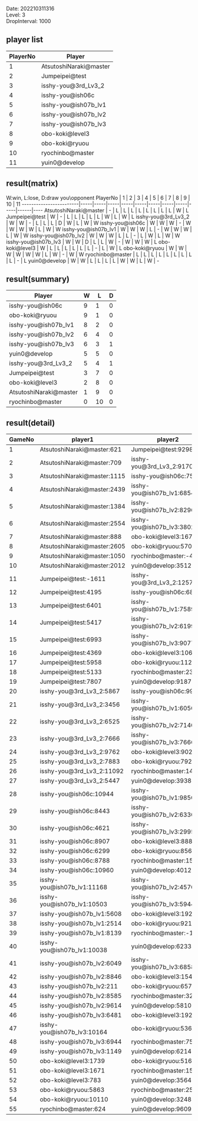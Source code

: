 Date: 202210311316  
Level: 3  
DropInterval: 1000  
## player list
PlayerNo  |  Player
----------|------------------------
1         |  AtsutoshiNaraki@master
2         |  Jumpeipei@test
3         |  isshy-you@3rd_Lv3_2
4         |  isshy-you@ish06c
5         |  isshy-you@ish07b_lv1
6         |  isshy-you@ish07b_lv2
7         |  isshy-you@ish07b_lv3
8         |  obo-koki@level3
9         |  obo-koki@ryuou
10        |  ryochinbo@master
11        |  yuin0@develop
## result(matrix)
W:win, L:lose, D:draw
you\opponent PlayerNo   |  1  |  2  |  3  |  4  |  5  |  6  |  7  |  8  |  9  |  10  |  11
------------------------|-----|-----|-----|-----|-----|-----|-----|-----|-----|------|----
AtsutoshiNaraki@master  |  -  |  L  |  L  |  L  |  L  |  L  |  L  |  L  |  L  |  W   |  L
Jumpeipei@test          |  W  |  -  |  L  |  L  |  L  |  L  |  L  |  W  |  L  |  W   |  L
isshy-you@3rd_Lv3_2     |  W  |  W  |  -  |  L  |  L  |  L  |  D  |  W  |  L  |  W   |  W
isshy-you@ish06c        |  W  |  W  |  W  |  -  |  W  |  W  |  W  |  W  |  L  |  W   |  W
isshy-you@ish07b_lv1    |  W  |  W  |  W  |  L  |  -  |  W  |  W  |  W  |  L  |  W   |  W
isshy-you@ish07b_lv2    |  W  |  W  |  W  |  L  |  L  |  -  |  L  |  W  |  L  |  W   |  W
isshy-you@ish07b_lv3    |  W  |  W  |  D  |  L  |  L  |  W  |  -  |  W  |  W  |  W   |  L
obo-koki@level3         |  W  |  L  |  L  |  L  |  L  |  L  |  L  |  -  |  L  |  W   |  L
obo-koki@ryuou          |  W  |  W  |  W  |  W  |  W  |  W  |  L  |  W  |  -  |  W   |  W
ryochinbo@master        |  L  |  L  |  L  |  L  |  L  |  L  |  L  |  L  |  L  |  -   |  L
yuin0@develop           |  W  |  W  |  L  |  L  |  L  |  L  |  W  |  W  |  L  |  W   |  -
## result(summary)
Player                  |  W  |  L   |  D
------------------------|-----|------|---
isshy-you@ish06c        |  9  |  1   |  0
obo-koki@ryuou          |  9  |  1   |  0
isshy-you@ish07b_lv1    |  8  |  2   |  0
isshy-you@ish07b_lv2    |  6  |  4   |  0
isshy-you@ish07b_lv3    |  6  |  3   |  1
yuin0@develop           |  5  |  5   |  0
isshy-you@3rd_Lv3_2     |  5  |  4   |  1
Jumpeipei@test          |  3  |  7   |  0
obo-koki@level3         |  2  |  8   |  0
AtsutoshiNaraki@master  |  1  |  9   |  0
ryochinbo@master        |  0  |  10  |  0
## result(detail)
GameNo  |  player1                      |  player2
--------|-------------------------------|---------------------------
1       |  AtsutoshiNaraki@master:621   |  Jumpeipei@test:9298
2       |  AtsutoshiNaraki@master:709   |  isshy-you@3rd_Lv3_2:9170
3       |  AtsutoshiNaraki@master:1115  |  isshy-you@ish06c:7509
4       |  AtsutoshiNaraki@master:2439  |  isshy-you@ish07b_lv1:6854
5       |  AtsutoshiNaraki@master:1384  |  isshy-you@ish07b_lv2:8296
6       |  AtsutoshiNaraki@master:2554  |  isshy-you@ish07b_lv3:3802
7       |  AtsutoshiNaraki@master:888   |  obo-koki@level3:1672
8       |  AtsutoshiNaraki@master:2605  |  obo-koki@ryuou:5700
9       |  AtsutoshiNaraki@master:1050  |  ryochinbo@master:-488
10      |  AtsutoshiNaraki@master:2012  |  yuin0@develop:3512
11      |  Jumpeipei@test:-1611         |  isshy-you@3rd_Lv3_2:12572
12      |  Jumpeipei@test:4195          |  isshy-you@ish06c:6809
13      |  Jumpeipei@test:6401          |  isshy-you@ish07b_lv1:7589
14      |  Jumpeipei@test:5417          |  isshy-you@ish07b_lv2:6199
15      |  Jumpeipei@test:6993          |  isshy-you@ish07b_lv3:9077
16      |  Jumpeipei@test:4369          |  obo-koki@level3:1060
17      |  Jumpeipei@test:5958          |  obo-koki@ryuou:11285
18      |  Jumpeipei@test:5133          |  ryochinbo@master:2389
19      |  Jumpeipei@test:7807          |  yuin0@develop:9187
20      |  isshy-you@3rd_Lv3_2:5867     |  isshy-you@ish06c:9908
21      |  isshy-you@3rd_Lv3_2:3456     |  isshy-you@ish07b_lv1:6050
22      |  isshy-you@3rd_Lv3_2:6525     |  isshy-you@ish07b_lv2:7140
23      |  isshy-you@3rd_Lv3_2:7666     |  isshy-you@ish07b_lv3:7666
24      |  isshy-you@3rd_Lv3_2:9762     |  obo-koki@level3:902
25      |  isshy-you@3rd_Lv3_2:7883     |  obo-koki@ryuou:7925
26      |  isshy-you@3rd_Lv3_2:11092    |  ryochinbo@master:1472
27      |  isshy-you@3rd_Lv3_2:5447     |  yuin0@develop:3938
28      |  isshy-you@ish06c:10944       |  isshy-you@ish07b_lv1:9850
29      |  isshy-you@ish06c:8443        |  isshy-you@ish07b_lv2:6330
30      |  isshy-you@ish06c:4621        |  isshy-you@ish07b_lv3:2995
31      |  isshy-you@ish06c:8907        |  obo-koki@level3:888
32      |  isshy-you@ish06c:6299        |  obo-koki@ryuou:8561
33      |  isshy-you@ish06c:8788        |  ryochinbo@master:1562
34      |  isshy-you@ish06c:10960       |  yuin0@develop:4012
35      |  isshy-you@ish07b_lv1:11168   |  isshy-you@ish07b_lv2:4570
36      |  isshy-you@ish07b_lv1:10503   |  isshy-you@ish07b_lv3:5944
37      |  isshy-you@ish07b_lv1:5608    |  obo-koki@level3:1924
38      |  isshy-you@ish07b_lv1:2514    |  obo-koki@ryuou:9210
39      |  isshy-you@ish07b_lv1:8139    |  ryochinbo@master:-1877
40      |  isshy-you@ish07b_lv1:10038   |  yuin0@develop:6233
41      |  isshy-you@ish07b_lv2:6049    |  isshy-you@ish07b_lv3:6858
42      |  isshy-you@ish07b_lv2:8846    |  obo-koki@level3:1545
43      |  isshy-you@ish07b_lv2:211     |  obo-koki@ryuou:6578
44      |  isshy-you@ish07b_lv2:8585    |  ryochinbo@master:3236
45      |  isshy-you@ish07b_lv2:9614    |  yuin0@develop:5810
46      |  isshy-you@ish07b_lv3:6481    |  obo-koki@level3:1929
47      |  isshy-you@ish07b_lv3:10164   |  obo-koki@ryuou:5365
48      |  isshy-you@ish07b_lv3:6944    |  ryochinbo@master:750
49      |  isshy-you@ish07b_lv3:1149    |  yuin0@develop:6214
50      |  obo-koki@level3:1739         |  obo-koki@ryuou:5166
51      |  obo-koki@level3:1671         |  ryochinbo@master:1561
52      |  obo-koki@level3:783          |  yuin0@develop:3564
53      |  obo-koki@ryuou:5863          |  ryochinbo@master:253
54      |  obo-koki@ryuou:10110         |  yuin0@develop:3248
55      |  ryochinbo@master:624         |  yuin0@develop:9609
